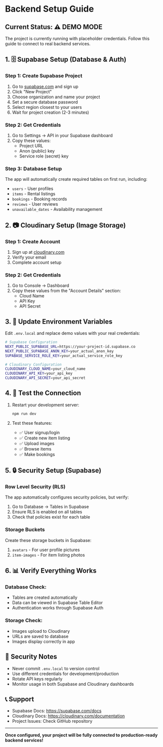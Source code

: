 # Backend Setup Guide

## Current Status: ⚠️ DEMO MODE
The project is currently running with placeholder credentials. Follow this guide to connect to real backend services.

## 1. 🗄️ Supabase Setup (Database & Auth)

### Step 1: Create Supabase Project
1. Go to [supabase.com](https://supabase.com) and sign up
2. Click "New Project"
3. Choose organization and name your project
4. Set a secure database password
5. Select region closest to your users
6. Wait for project creation (2-3 minutes)

### Step 2: Get Credentials
1. Go to Settings → API in your Supabase dashboard
2. Copy these values:
   - Project URL
   - Anon (public) key
   - Service role (secret) key

### Step 3: Database Setup
The app will automatically create required tables on first run, including:
- `users` - User profiles
- `items` - Rental listings  
- `bookings` - Booking records
- `reviews` - User reviews
- `unavailable_dates` - Availability management

## 2. 📷 Cloudinary Setup (Image Storage)

### Step 1: Create Account
1. Sign up at [cloudinary.com](https://cloudinary.com)
2. Verify your email
3. Complete account setup

### Step 2: Get Credentials
1. Go to Console → Dashboard
2. Copy these values from the "Account Details" section:
   - Cloud Name
   - API Key
   - API Secret

## 3. 🔐 Update Environment Variables

Edit `.env.local` and replace demo values with your real credentials:

```bash
# Supabase Configuration
NEXT_PUBLIC_SUPABASE_URL=https://your-project-id.supabase.co
NEXT_PUBLIC_SUPABASE_ANON_KEY=your_actual_anon_key
SUPABASE_SERVICE_ROLE_KEY=your_actual_service_role_key

# Cloudinary Configuration  
CLOUDINARY_CLOUD_NAME=your_cloud_name
CLOUDINARY_API_KEY=your_api_key
CLOUDINARY_API_SECRET=your_api_secret
```

## 4. 🧪 Test the Connection

1. Restart your development server:
   ```bash
   npm run dev
   ```

2. Test these features:
   - ✅ User signup/login
   - ✅ Create new item listing
   - ✅ Upload images
   - ✅ Browse items
   - ✅ Make bookings

## 5. 🔒 Security Setup (Supabase)

### Row Level Security (RLS)
The app automatically configures security policies, but verify:

1. Go to Database → Tables in Supabase
2. Ensure RLS is enabled on all tables
3. Check that policies exist for each table

### Storage Buckets
Create these storage buckets in Supabase:
1. `avatars` - For user profile pictures
2. `item-images` - For item listing photos

## 6. 📊 Verify Everything Works

### Database Check:
- Tables are created automatically
- Data can be viewed in Supabase Table Editor
- Authentication works through Supabase Auth

### Storage Check:
- Images upload to Cloudinary
- URLs are saved to database
- Images display correctly in app

## 🚨 Security Notes

- Never commit `.env.local` to version control
- Use different credentials for development/production
- Rotate API keys regularly
- Monitor usage in both Supabase and Cloudinary dashboards

## 📞 Support

- Supabase Docs: https://supabase.com/docs
- Cloudinary Docs: https://cloudinary.com/documentation
- Project Issues: Check GitHub repository

---

**Once configured, your project will be fully connected to production-ready backend services!**
